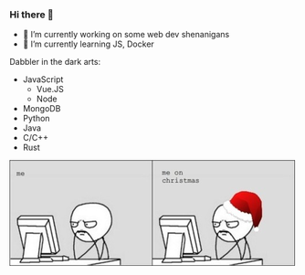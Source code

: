### Hi there 👋

- 🔭 I’m currently working on some web dev shenanigans
- 🌱 I’m currently learning JS, Docker

Dabbler in the dark arts:
- JavaScript
   - Vue.JS
   - Node
- MongoDB
- Python
- Java
- C/C++
- Rust

<img src="./img/meme.png"/>
